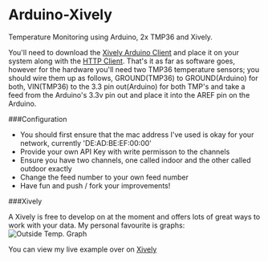 Arduino-Xively
==============

Temperature Monitoring using Arduino, 2x TMP36 and Xively.

You'll need to download the [Xively Arduino Client](https://github.com/xively/xively_arduino) and place it on your system along with the [HTTP Client](https://github.com/amcewen/HttpClient). That's it as far as software goes, however for the hardware you'll need two TMP36 temperature sensors; you should wire them up as follows, GROUND(TMP36) to GROUND(Arduino) for both, VIN(TMP36) to the 3.3 pin out(Arduino) for both TMP's and take a feed from the Arduino's 3.3v pin out and place it into the AREF pin on the Arduino.

###Configuration

- You should first ensure that the mac address I've used is okay for your network, currently 'DE:AD:BE:EF:00:00'
- Provide your own API Key with write permisson to the channels
- Ensure you have two channels, one called indoor and the other called outdoor exactly
- Change the feed number to your own feed number
- Have fun and push / fork your improvements!

###Xively

A Xively is free to develop on at the moment and offers lots of great ways to work with your data. My personal favourite is graphs:
![Outside Temp. Graph](https://api.xively.com/v2/feeds/974153165/datastreams/outdoor.png?h=200&b=true&g=true&t=Outside%20Temperature%20for%20Capenhurst,%20England)


You can view my live example over on [Xively](https://xively.com/feeds/974153165)
